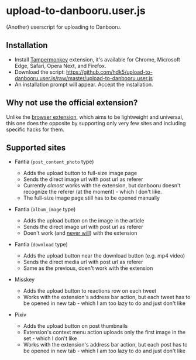 # upload-to-danbooru.user.js

(Another) userscript for uploading to Danbooru.

## Installation

* Install [Tampermonkey](https://tampermonkey.net/) extension, it's available for Chrome, Microsoft Edge, Safari, Opera Next, and Firefox.
* Download the script: https://github.com/hdk5/upload-to-danbooru.user.js/raw/master/upload-to-danbooru.user.js
* An installation prompt will appear. Accept the installation.

## Why not use the official extension?

Unlike the [browser extension](https://github.com/danbooru/upload-to-danbooru/), which aims to be lightweight and universal, this one does the opposite by supporting only very few sites and including specific hacks for them.

## Supported sites

* Fantia (`post_content_photo` type)
    * Adds the upload button to full-size image page
    * Sends the direct image url with post url as referer
    * Currently _almost_ works with the extension, but danbooru doesn't recognize the referer (at the moment) - which I don't like.
    * The full-size image page still has to be opened manually

* Fantia (`album_image` type)
    * Adds the upload button on the image in the article
    * Sends the direct image url with post url as referer
    * Doen't work (and [never will](https://github.com/danbooru/upload-to-danbooru/issues/8#issuecomment-1769268852)) with the extension

* Fantia (`download` type)
    * Adds the upload button near the download button (e.g. mp4 video)
    * Sends the direct media url with post url as referer
    * Same as the previous, doen't work with the extension

* Misskey
    * Adds the upload button to reactions row on each tweet
    * Works with the extension's address bar action, but each tweet has to be opened in new tab - which I am too lazy to do and just don't like

* Pixiv
    * Adds the upload button on post thumbnails
    * Extension's context menu action uploads only the first image in the set - which I don't like
    * Works with the extension's address bar action, but each post has to be opened in new tab - which I am too lazy to do and just don't like
